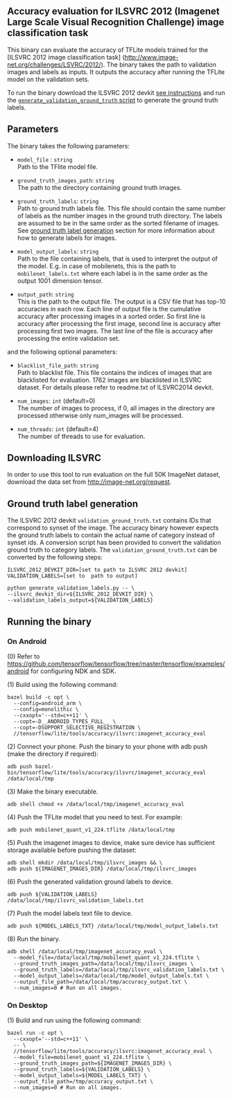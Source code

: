 ## Accuracy evaluation for ILSVRC 2012 (Imagenet Large Scale Visual Recognition Challenge) image classification task

This binary can evaluate the accuracy of TFLite models trained for the [ILSVRC 2012 image classification task]
(http://www.image-net.org/challenges/LSVRC/2012/).
The binary takes the path to validation images and labels as inputs. It outputs the accuracy after running the TFLite model on the validation sets.

To run the binary download the ILSVRC 2012 devkit [see instructions](#downloading-ilsvrc) and run the [`generate_validation_ground_truth` script](#ground-truth-label-generation) to generate the ground truth labels.

## Parameters
The binary takes the following parameters:

*   `model_file` : `string` \
    Path to the TFlite model file.

*   `ground_truth_images_path`: `string` \
    The path to the directory containing ground truth images.

*   `ground_truth_labels`: `string` \
    Path to ground truth labels file. This file should contain the same number of labels as    the number images in the ground truth directory. The labels are assumed to be in the
    same order as the sorted filename of images. See [ground truth label generation](#ground-truth-label-generation)
    section for more information about how to generate labels for images.

*    `model_output_labels`: `string` \
    Path to the file containing labels, that is used to interpret the output of
    the model. E.g. in case of mobilenets, this is the path to
    `mobilenet_labels.txt` where each label is in the same order as the output
    1001 dimension tensor.

*   `output_path`: `string` \
    This is the path to the output file. The output is a CSV file that has top-10 accuracies in each row. Each line of output file is the cumulative accuracy after processing images in a sorted order. So first line is accuracy after processing the first image, second line is accuracy after processing first two images. The last line of the file is accuracy after processing the entire validation set.

and the following optional parameters:

*   `blacklist_file_path`: `string` \
    Path to blacklist file. This file contains the indices of images that are blacklisted for evaluation. 1762 images are blacklisted in ILSVRC dataset. For details please refer to readme.txt of ILSVRC2014 devkit.

*   `num_images`: `int` (default=0) \
    The number of images to process, if 0, all images in the directory are processed otherwise only num_images will be processed.

*   `num_threads`: `int` (default=4) \
    The number of threads to use for evaluation.


## Downloading ILSVRC
In order to use this tool to run evaluation on the full 50K ImageNet dataset,
download the data set from http://image-net.org/request.

## Ground truth label generation
The ILSVRC 2012 devkit `validation_ground_truth.txt` contains IDs that correspond to synset of the image. 
The accuracy binary however expects the ground truth labels to contain the actual name of 
category instead of synset ids. A conversion script has been provided to convert the validation ground truth to
category labels. The `validation_ground_truth.txt` can be converted by the following steps:

```
ILSVRC_2012_DEVKIT_DIR=[set to path to ILSVRC 2012 devkit]
VALIDATION_LABELS=[set to  path to output]

python generate_validation_labels.py -- \
--ilsvrc_devkit_dir=${ILSVRC_2012_DEVKIT_DIR} \
--validation_labels_output=${VALIDATION_LABELS}
```

## Running the binary

### On Android

(0) Refer to https://github.com/tensorflow/tensorflow/tree/master/tensorflow/examples/android for configuring NDK and SDK.

(1) Build using the following command:

```
bazel build -c opt \
  --config=android_arm \
  --config=monolithic \
  --cxxopt='--std=c++11' \
  --copt=-D__ANDROID_TYPES_FULL__ \
  --copt=-DSUPPORT_SELECTIVE_REGISTRATION \
  //tensorflow/lite/tools/accuracy/ilsvrc:imagenet_accuracy_eval
```

(2) Connect your phone. Push the binary to your phone with adb push
     (make the directory if required):

```
adb push bazel-bin/tensorflow/lite/tools/accuracy/ilsvrc/imagenet_accuracy_eval /data/local/tmp
```

(3) Make the binary executable.

```
adb shell chmod +x /data/local/tmp/imagenet_accuracy_eval
```

(4) Push the TFLite model  that you need to test. For example:

```
adb push mobilenet_quant_v1_224.tflite /data/local/tmp
```

(5) Push the imagenet images to device, make sure device has sufficient storage available before pushing the dataset:

```
adb shell mkdir /data/local/tmp/ilsvrc_images && \
adb push ${IMAGENET_IMAGES_DIR} /data/local/tmp/ilsvrc_images
```

(6) Push the generated validation ground labels to device.

```
adb push ${VALIDATION_LABELS} /data/local/tmp/ilsvrc_validation_labels.txt
```

(7) Push the model labels text file to device.

```
adb push ${MODEL_LABELS_TXT} /data/local/tmp/model_output_labels.txt
```

(8) Run the binary.

```
adb shell /data/local/tmp/imagenet_accuracy_eval \
  --model_file=/data/local/tmp/mobilenet_quant_v1_224.tflite \
  --ground_truth_images_path=/data/local/tmp/ilsvrc_images \
  --ground_truth_labels=/data/local/tmp/ilsvrc_validation_labels.txt \
  --model_output_labels=/data/local/tmp/model_output_labels.txt \
  --output_file_path=/data/local/tmp/accuracy_output.txt \
  --num_images=0 # Run on all images.
```

###  On Desktop

(1) Build and run using the following command:

```
bazel run -c opt \
  --cxxopt='--std=c++11' \
  -- \
  //tensorflow/lite/tools/accuracy/ilsvrc:imagenet_accuracy_eval \
  --model_file=mobilenet_quant_v1_224.tflite \
  --ground_truth_images_path=${IMAGENET_IMAGES_DIR} \
  --ground_truth_labels=${VALIDATION_LABELS} \
  --model_output_labels=${MODEL_LABELS_TXT} \
  --output_file_path=/tmp/accuracy_output.txt \
  --num_images=0 # Run on all images.
```
